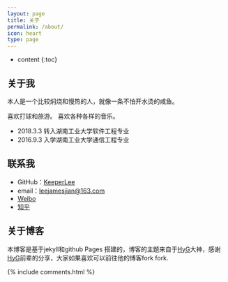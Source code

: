 ```yaml
---
layout: page
title: 关于
permalink: /about/
icon: heart
type: page
---
```


* content
{:toc}

## 关于我

本人是一个比较焖烧和慢热的人，就像一条不怕开水烫的咸鱼。
 
喜欢打球和旅游。
喜欢各种各样的音乐。


* 2018.3.3 转入湖南工业大学软件工程专业
* 2016.9.3 入学湖南工业大学通信工程专业


## 联系我

* GitHub：[KeeperLee](https://github.com/KeeperLee)
* email：leejamesjian@163.com
* [Weibo](http://weibo.com/ThomasJerryLee)
* [知乎](https://www.zhihu.com/people/Thomas-Jerry-Lee)


## 关于博客
本博客是基于jekyll和github Pages 搭建的，博客的主题来自于[HyG](https://github.com/Gaohaoyang)大神，感谢[HyG](https://github.com/Gaohaoyang)前辈的分享，大家如果喜欢可以前往他的博客fork fork.


{% include comments.html %}
